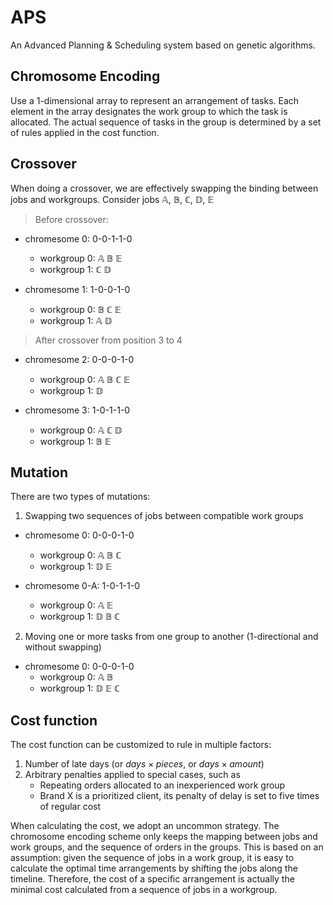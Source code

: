 # APS
An Advanced Planning & Scheduling system based on genetic algorithms.

## Chromosome Encoding
Use a 1-dimensional array to represent an arrangement of tasks. Each 
element in the array designates the work group to which
the task is allocated. The actual sequence of tasks in the group is 
determined by a set of rules applied in the cost function.

## Crossover
When doing a crossover, we are effectively swapping the binding between jobs and workgroups.
Consider jobs $\mathbb{A}$, $\mathbb{B}$, $\mathbb{C}$, $\mathbb{D}$, $\mathbb{E}$
> Before crossover:

- chromesome 0: 0-0-1-1-0

  - workgroup 0: $\mathbb{A}$ $\mathbb{B}$ $\mathbb{E}$
  - workgroup 1: $\mathbb{C}$ $\mathbb{D}$

- chromesome 1: 1-0-0-1-0
  - workgroup 0: $\mathbb{B}$ $\mathbb{C}$ $\mathbb{E}$ 
  - workgroup 1: $\mathbb{A}$ $\mathbb{D}$  

> After crossover from position 3 to 4

- chromesome 2: 0-0-0-1-0
  - workgroup 0: $\mathbb{A}$ $\mathbb{B}$ $\mathbb{C}$ $\mathbb{E}$ 
  - workgroup 1: $\mathbb{D}$  

- chromesome 3: 1-0-1-1-0
  - workgroup 0: $\mathbb{A}$ $\mathbb{C}$ $\mathbb{D}$
  - workgroup 1: $\mathbb{B}$ $\mathbb{E}$

## Mutation
There are two types of mutations:
1. Swapping two sequences of jobs between compatible work groups

- chromesome 0: 0-0-0-1-0
    - workgroup 0: $\mathbb{A}$ $\mathbb{B}$ $\mathbb{C}$
    - workgroup 1: $\mathbb{D}$ $\mathbb{E}$

- chromesome 0-A: 1-0-1-1-0
    - workgroup 0: $\mathbb{A}$ $\mathbb{E}$
    - workgroup 1: $\mathbb{D}$ $\mathbb{B}$ $\mathbb{C}$

2. Moving one or more tasks from one group to another (1-directional and without swapping)

- chromesome 0: 0-0-0-1-0
    - workgroup 0: $\mathbb{A}$ $\mathbb{B}$
    - workgroup 1: $\mathbb{D}$ $\mathbb{E}$ $\mathbb{C}$

## Cost function
The cost function can be customized to rule in multiple factors:
1. Number of late days (or $days \times pieces$, or $days \times amount$)
2. Arbitrary penalties applied to special cases, such as 
    * Repeating orders allocated to an inexperienced work group
    * Brand X is a prioritized client, its penalty of delay is set to five times of regular cost

When calculating the cost, we adopt an uncommon strategy. The chromosome encoding scheme only
keeps the mapping between jobs and work groups, and the sequence of orders in the groups. This is
based on an assumption: given the sequence of jobs in a work group, it is easy to calculate the 
optimal time arrangements by shifting the jobs along the timeline. Therefore, the cost of a 
specific arrangement is actually the minimal cost calculated from a sequence of jobs in a workgroup.
